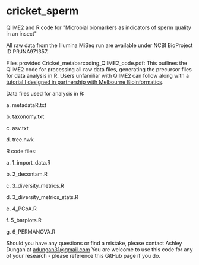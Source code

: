 # cricket_sperm
QIIME2 and R code for "Microbial biomarkers as indicators of sperm quality in an insect"

All raw data from the Illumina MiSeq run are available under NCBI BioProject ID PRJNA971357.

Files provided
Cricket_metabarcoding_QIIME2_code.pdf: This outlines the QIIME2 code for processing all raw data files, generating the precursor files for data analysis in R. Users unfamiliar with QIIME2 can follow along with a [tutorial I designed in partnership with Melbourne Bioinformatics](https://www.melbournebioinformatics.org.au/tutorials/tutorials/qiime2/qiime2/). 

Data files used for analysis in R:

a. metadataR.txt

b. taxonomy.txt

c. asv.txt

d. tree.nwk

R code files:

a. 1_import_data.R

b. 2_decontam.R

c. 3_diversity_metrics.R

d. 3_diversity_metrics_stats.R

e. 4_PCoA.R

f. 5_barplots.R

g. 6_PERMANOVA.R


Should you have any questions or find a mistake, please contact Ashley Dungan at adungan31@gmail.com
You are welcome to use this code for any of your research - please reference this GitHub page if you do.
